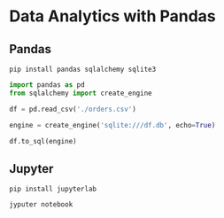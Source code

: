 # Data Analytics with Pandas

## Pandas

```
pip install pandas sqlalchemy sqlite3
```

```python
import pandas as pd
from sqlalchemy import create_engine

df = pd.read_csv('./orders.csv')

engine = create_engine('sqlite:///df.db', echo=True)

df.to_sql(engine)
```

## Jupyter

```
pip install jupyterlab
```

```
jyputer notebook
```